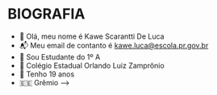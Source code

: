 # BIOGRAFIA

- 🧑 Olá, meu nome é Kawe Scarantti De Luca
- 📬 Meu email de contanto é kawe.luca@escola.pr.gov.br
- 📝 Sou Estudante do 1º A
- 🏫 Colégio Estadual Orlando Luiz Zamprônio
- 🎂 Tenho 19 anos
- 🇪🇪 Grêmio
-->
